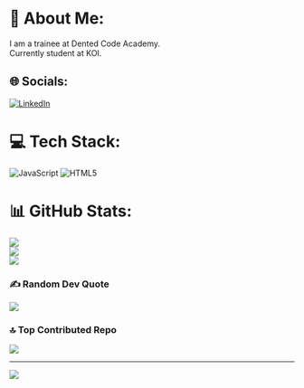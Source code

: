 # 💫 About Me:
I am a trainee at Dented Code Academy.<br>Currently student at KOI.<br> 


## 🌐 Socials:
[![LinkedIn](https://img.shields.io/badge/LinkedIn-%230077B5.svg?logo=linkedin&logoColor=white)](https://linkedin.com/in/https://www.linkedin.com/in/ramkumardhimal/) 

# 💻 Tech Stack:
![JavaScript](https://img.shields.io/badge/javascript-%23323330.svg?style=for-the-badge&logo=javascript&logoColor=%23F7DF1E) ![HTML5](https://img.shields.io/badge/html5-%23E34F26.svg?style=for-the-badge&logo=html5&logoColor=white)
# 📊 GitHub Stats:
![](https://github-readme-stats.vercel.app/api?username=Ram-cpu-coder&theme=dark&hide_border=false&include_all_commits=false&count_private=false)<br/>
![](https://github-readme-streak-stats.herokuapp.com/?user=Ram-cpu-coder&theme=dark&hide_border=false)<br/>
![](https://github-readme-stats.vercel.app/api/top-langs/?username=Ram-cpu-coder&theme=dark&hide_border=false&include_all_commits=false&count_private=false&layout=compact)

### ✍️ Random Dev Quote
![](https://quotes-github-readme.vercel.app/api?type=horizontal&theme=radical)

### 🔝 Top Contributed Repo
![](https://github-contributor-stats.vercel.app/api?username=Ram-cpu-coder&limit=5&theme=dark&combine_all_yearly_contributions=true)

---
[![](https://visitcount.itsvg.in/api?id=Ram-cpu-coder&icon=0&color=0)](https://visitcount.itsvg.in)

<!-- Proudly created with GPRM ( https://gprm.itsvg.in ) -->
